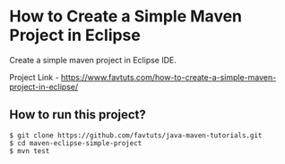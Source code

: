 # How to Create a Simple Maven Project in Eclipse

Create a simple maven project in Eclipse IDE.

Project Link - https://www.favtuts.com/how-to-create-a-simple-maven-project-in-eclipse/

## How to run this project?
```
$ git clone https://github.com/favtuts/java-maven-tutorials.git
$ cd maven-eclipse-simple-project
$ mvn test 
```